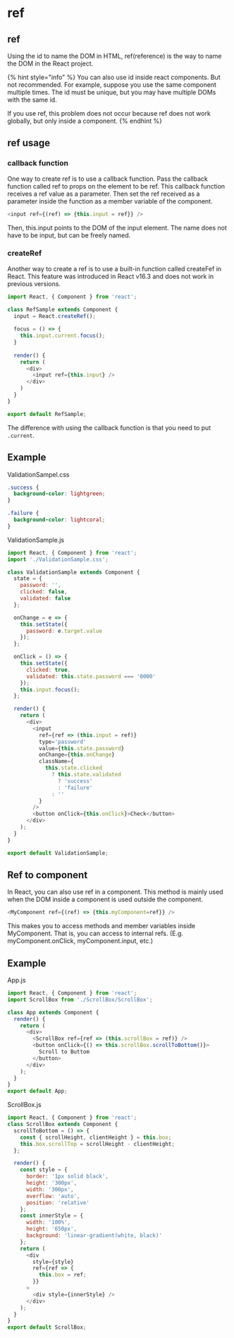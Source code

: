 # ref

## ref

Using the id to name the DOM in HTML, ref\(reference\) is the way to name the DOM in the React project.

{% hint style="info" %}
You can also use id inside react components. But not recommended. For example, suppose you use the same component multiple times. The id must be unique, but you may have multiple DOMs with the same id.

If you use ref, this problem does not occur because ref does not work globally, but only inside a component.
{% endhint %}



## ref usage

### callback function

One way to create ref is to use a callback function. Pass the callback function called ref to props on the element to be ref. This callback function receives a ref value as a parameter. Then set the ref received as a parameter inside the function as a member variable of the component.

```javascript
<input ref={(ref) => {this.input = ref}} />
```

Then, this.input points to the DOM of the input element. The name does not have to be input, but can be freely named.



### createRef

Another way to create a ref is to use a built-in function called createFef in React. This feature was introduced in React v16.3 and does not work in previous versions.

```javascript
import React, { Component } from 'react';

class RefSample extends Component {
  input = React.createRef();
  
  focus = () => {
    this.input.current.focus();
  }
  
  render() {
    return (
      <div>
        <input ref={this.input} />
      </div>
    )
  }
}

export default RefSample;
```

The difference with using the callback function is that you need to put `.current`.



## Example

ValidationSampel.css

```css
.success {
  background-color: lightgreen;
}

.failure {
  background-color: lightcoral;
}
```



ValidationSample.js

```javascript
import React, { Component } from 'react';
import './ValidationSample.css';

class ValidationSample extends Component {
  state = {
    password: '',
    clicked: false,
    validated: false
  };

  onChange = e => {
    this.setState({
      password: e.target.value
    });
  };

  onClick = () => {
    this.setState({
      clicked: true,
      validated: this.state.password === '0000'
    });
    this.input.focus();
  };

  render() {
    return (
      <div>
        <input
          ref={ref => (this.input = ref)}
          type='password'
          value={this.state.password}
          onChange={this.onChange}
          className={
            this.state.clicked
              ? this.state.validated
                ? 'success'
                : 'failure'
              : ''
          }
        />
        <button onClick={this.onClick}>Check</button>
      </div>
    );
  }
}

export default ValidationSample;
```



## Ref to component

In React, you can also use ref in a component. This method is mainly used when the DOM inside a component is used outside the component.

```javascript
<MyComponent ref={(ref) => {this.myComponent=ref}} />
```

This makes you to access methods and member variables inside MyComponent. That is, you can access to internal refs. \(E.g. myComponent.onClick, myComponent.input, etc.\)



## Example

App.js

```javascript
import React, { Component } from 'react';
import ScrollBox from './ScrollBox/ScrollBox';

class App extends Component {
  render() {
    return (
      <div>
        <ScrollBox ref={ref => (this.scrollBox = ref)} />
        <button onClick={() => this.scrollBox.scrollToBottom()}>
          Scroll to Buttom
        </button>
      </div>
    );
  }
}
export default App;
```



ScrollBox.js

```javascript
import React, { Component } from 'react';
class ScrollBox extends Component {
  scrollToBottom = () => {
    const { scrollHeight, clientHeight } = this.box;
    this.box.scrollTop = scrollHeight - clientHeight;
  };

  render() {
    const style = {
      border: '1px solid black',
      height: '300px',
      width: '300px',
      overflow: 'auto',
      position: 'relative'
    };
    const innerStyle = {
      width: '100%',
      height: '650px',
      background: 'linear-gradient(white, black)'
    };
    return (
      <div
        style={style}
        ref={ref => {
          this.box = ref;
        }}
      >
        <div style={innerStyle} />
      </div>
    );
  }
}
export default ScrollBox;
```

